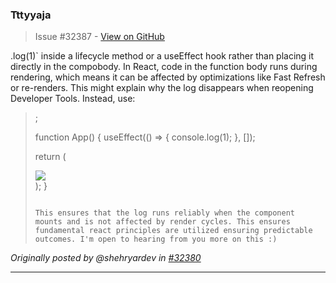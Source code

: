 ### Tttyyaja

> Issue #32387 - [View on GitHub](https://github.com/facebook/react/issues/32387)

.log(1)` inside a lifecycle method or a useEffect hook rather than placing it directly in the compobody. In React, code in the function body runs during rendering, which means it can be affected by optimizations like Fast Refresh or re-renders. This might explain why the log disappears when reopening Developer Tools. Instead, use:
> 
> ;
> 
> function App() {
>   useEffect(() => {
>     console.log(1);
>   }, []);
> 
>   return (
>     <div>
>       <img src="https://cdn.example.com/u%CE%B1%AA%E1%BC%E1%B2%E1%AB%CE%B1%E1%A7%E1_600x600.png" />
>     </div>
>   );
> }
> ```
> 
> This ensures that the log runs reliably when the component mounts and is not affected by render cycles. This ensures fundamental react principles are utilized ensuring predictable outcomes. I'm open to hearing from you more on this :) 

 _Originally posted by @shehryardev in [#32380](https://github.com/facebook/react/issues/32380#issuecomment-2660809275)_

---

